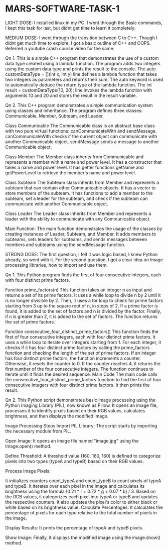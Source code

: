 # MARS-SOFTWARE-TASK-1
LIGHT DOSE:
I installed linux in my PC. I went through the Basic commands, I kept this task for last, but didnt get time to learn it completely.

MEDIUM DOSE:
I went through the transition between C to C++. Though I didnt get much time to explore, I got a basic outline of C++ and OOPS. Referred a youtube crash course video for the same.

Qn 1. 
This is a simple C++ program that demonstrates the use of a custom data type created using a lambda function. The program adds two integers using the custom data type and prints the result to the console.
The auto customDataType = [](int x, int y) line defines a lambda function that takes two integers as parameters and returns their sum. The auto keyword is used to automatically deduce the return type of the lambda function.
The int result = customDataType(10, 20); line invokes the lambda function with arguments 10 and 20 and stores the result in the result variable.

Qn 2.
This C++ program demonstrates a simple communication system using classes and inheritance. The program defines three classes: Communicable, Member, Subteam, and Leader.

Class Communicable
The Communicable class is an abstract base class with two pure virtual functions: canCommunicateWith and sendMessage.
canCommunicateWith checks if the current object can communicate with another Communicable object.
sendMessage sends a message to another Communicable object.

Class Member
The Member class inherits from Communicable and represents a member with a name and power level.
It has a constructor that takes a name and power level.
It has getter functions getName and getPowerLevel to retrieve the member's name and power level.

Class Subteam
The Subteam class inherits from Member and represents a subteam that can contain other Communicable objects.
It has a vector to store members of the subteam.
It has functions to add a member to the subteam, set a leader for the subteam, and check if the subteam can communicate with another Communicable object.

Class Leader
The Leader class inherits from Member and represents a leader with the ability to communicate with any Communicable object.

Main Function:
The main function demonstrates the usage of the classes by creating instances of Leader, Subteam, and Member.
It adds members to subteams, sets leaders for subteams, and sends messages between members and subteams using the sendMessage function.


STRONG DOSE:
The first question, I felt it was logic based, I knew Python already, so went with it.
For the second question, I got a clear idea on Image processing libraries, how to import and use them.

Qn 1.
This Python program finds the first of four consecutive integers, each with four distinct prime factors.

Function prime_factors(n)
This function takes an integer n as input and returns a set of its prime factors.
It uses a while loop to divide n by 2 until it is no longer divisible by 2.
Then, it uses a for loop to check for prime factors starting from 3 up to the square root of n, in steps of 2.
If a prime factor is found, it is added to the set of factors and n is divided by the factor.
Finally, if n is greater than 2, it is added to the set of factors.
The function returns the set of prime factors.

Function consecutive_four_distinct_prime_factors()
This function finds the first of four consecutive integers, each with four distinct prime factors.
It uses a while loop to iterate over integers starting from 1.
For each integer, it checks if it has four distinct prime factors by calling the prime_factors function and checking the length of the set of prime factors.
If an integer has four distinct prime factors, the function increments a counter. Otherwise, it resets the counter to 0.
If the counter reaches 4, it returns the first number of the four consecutive integers.
The function continues to iterate until it finds the desired sequence.
Main Code
The main code calls the consecutive_four_distinct_prime_factors function to find the first of four consecutive integers with four distinct prime factors.
It then prints the result.

Qn 2.
This Python script demonstrates basic image processing using the Python Imaging Library (PIL), now known as Pillow. It opens an image file, processes it to identify pixels based on their RGB values, calculates brightness, and then displays the modified image.

Image Processing Steps
Import PIL Library: The script starts by importing the necessary module from PIL.

Open Image: It opens an image file named "image.jpg" using the Image.open() method.

Define Threshold: A threshold value (160, 160, 160) is defined to categorize pixels into two types (typeA and typeB) based on their RGB values.

Process Image Pixels:

It initializes counters count_typeA and count_typeB to count pixels of typeA and typeB.
It iterates over each pixel in the image and calculates its brightness using the formula (0.21 * r + 0.72 * g + 0.07 * b) / 3.
Based on the RGB values, it categorizes each pixel into typeA or typeB and updates the respective counters.
It also updates the pixel's color to either black or white based on its brightness value.
Calculate Percentages: It calculates the percentage of pixels for each type relative to the total number of pixels in the image.

Display Results: It prints the percentage of typeA and typeB pixels.

Show Image: Finally, it displays the modified image using the image.show() method.
